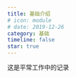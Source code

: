 ```yaml
---
title: 基础介绍
# icon: module
# date: 2019-12-26
category: 基础
timeline: false
star: true
---
```


这是平常工作中的记录

<!-- more -->

<AutoCatalog />
